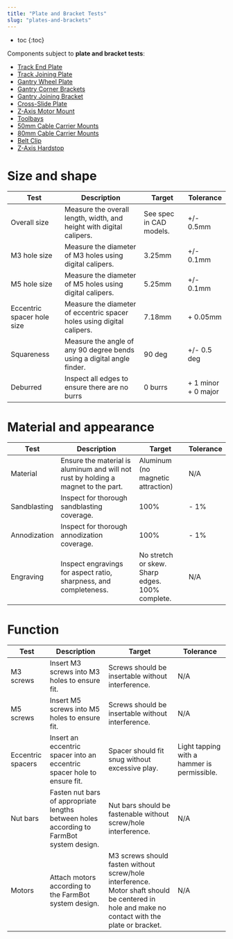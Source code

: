```yaml
---
title: "Plate and Bracket Tests"
slug: "plates-and-brackets"
---
```


* toc
{:toc}

Components subject to **plate and bracket tests**:

* [Track End Plate](../../Extras/bom/plates-and-brackets#track-end-plate)
* [Track Joining Plate](../../Extras/bom/plates-and-brackets#track-joining-plate)
* [Gantry Wheel Plate](../../Extras/bom/plates-and-brackets#gantry-wheel-plate)
* [Gantry Corner Brackets](../../Extras/bom/plates-and-brackets#gantry-corner-bracket)
* [Gantry Joining Bracket](../../Extras/bom/plates-and-brackets#gantry-joining-bracket)
* [Cross-Slide Plate](../../Extras/bom/plates-and-brackets#cross-slide-plate)
* [Z-Axis Motor Mount](../../Extras/bom/plates-and-brackets#z-axis-motor-mount)
* [Toolbays](../../Extras/bom/plates-and-brackets#toolbays)
* [50mm Cable Carrier Mounts](../../Extras/bom/plates-and-brackets#50mm-cable-carrier-mount)
* [80mm Cable Carrier Mounts](../../Extras/bom/plates-and-brackets#80mm-cable-carrier-mount)
* [Belt Clip](../../Extras/bom/plates-and-brackets#belt-clip)
* [Z-Axis Hardstop](../../Extras/bom/plates-and-brackets#z-axis-hardstop)

# Size and shape

|Test         |Description  |Target       |Tolerance    |
|-------------|-------------|-------------|-------------|
|Overall size |Measure the overall length, width, and height with digital calipers.|See spec in CAD models.|+/- 0.5mm
|M3 hole size |Measure the diameter of M3 holes using digital calipers.|3.25mm|+/- 0.1mm
|M5 hole size |Measure the diameter of M5 holes using digital calipers.|5.25mm|+/- 0.1mm
|Eccentric spacer hole size|Measure the diameter of eccentric spacer holes using digital calipers.|7.18mm|+ 0.05mm
|Squareness   |Measure the angle of any 90 degree bends using a digital angle finder.|90 deg|+/- 0.5 deg
|Deburred     |Inspect all edges to ensure there are no burrs|0 burrs|+ 1 minor<br>+ 0 major

# Material and appearance

|Test         |Description  |Target       |Tolerance    |
|-------------|-------------|-------------|-------------|
|Material     |Ensure the material is aluminum and will not rust by holding a magnet to the part.|Aluminum (no magnetic attraction)|N/A
|Sandblasting |Inspect for thorough sandblasting coverage.|100%|- 1%
|Annodization |Inspect for thorough annodization coverage.|100%|- 1%
|Engraving    |Inspect engravings for aspect ratio, sharpness, and completeness.|No stretch or skew.<br>Sharp edges.<br>100% complete.|N/A

# Function

|Test         |Description  |Target       |Tolerance    |
|-------------|-------------|-------------|-------------|
|M3 screws    |Insert M3 screws into M3 holes to ensure fit.|Screws should be insertable without interference.|N/A
|M5 screws    |Insert M5 screws into M5 holes to ensure fit.|Screws should be insertable without interference.|N/A
|Eccentric spacers|Insert an eccentric spacer into an eccentric spacer hole to ensure fit.|Spacer should fit snug without excessive play.|Light tapping with a hammer is permissible.
|Nut bars     |Fasten nut bars of appropriate lengths between holes according to FarmBot system design.|Nut bars should be fastenable without screw/hole interference.|N/A
|Motors       |Attach motors according to the FarmBot system design.|M3 screws should fasten without screw/hole interference. Motor shaft should be centered in hole and make no contact with the plate or bracket.|N/A

